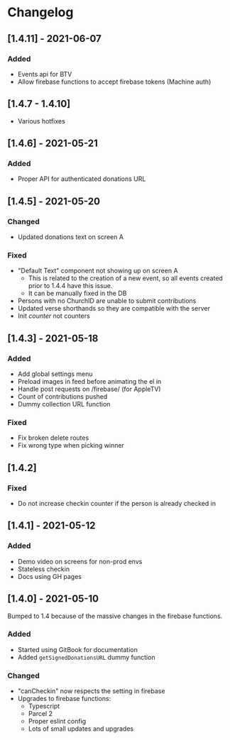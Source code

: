# Changelog

## \[1.4.11\] - 2021-06-07

### Added

* Events api for BTV
* Allow firebase functions to accept firebase tokens (Machine auth)

## \[1.4.7 - 1.4.10\]

* Various hotfixes

## \[1.4.6\] - 2021-05-21

### Added

* Proper API for authenticated donations URL

## \[1.4.5\] - 2021-05-20

### Changed

* Updated donations text on screen A

### Fixed

* "Default Text" component not showing up on screen A
  * This is related to the creation of a new event, so all events created prior to 1.4.4 have this issue.
  * It can be manually fixed in the DB
* Persons with no ChurchID are unable to submit contributions
* Updated verse shorthands so they are compatible with the server
* Init *counter* not counters

## \[1.4.3\] - 2021-05-18

### Added

* Add global settings menu
* Preload images in feed before animating the el in
* Handle post requests on /firebase/ (for AppleTV)
* Count of contributions pushed
* Dummy collection URL function

### Fixed

* Fix broken delete routes
* Fix wrong type when picking winner
 
## \[1.4.2\]

### Fixed

* Do not increase checkin counter if the person is already checked in

## \[1.4.1\] - 2021-05-12

### Added

* Demo video on screens for non-prod envs
* Stateless checkin
* Docs using GH pages


## \[1.4.0\] - 2021-05-10

Bumped to 1.4 because of the massive changes in the firebase functions.

### Added

* Started using GitBook for documentation
* Added `getSignedDonationsURL` dummy function

### Changed

* "canCheckin" now respects the setting in firebase
* Upgrades to firebase functions:
  * Typescript
  * Parcel 2
  * Proper eslint config
  * Lots of small updates and upgrades
